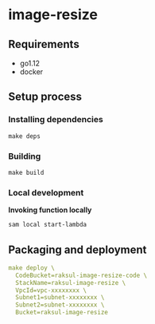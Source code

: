 # image-resize

## Requirements

* go1.12
* docker

## Setup process

### Installing dependencies

```shell
make deps
```

### Building

```shell
make build
```

### Local development

**Invoking function locally**

```bash
sam local start-lambda
```

## Packaging and deployment

```yaml
make deploy \
  CodeBucket=raksul-image-resize-code \
  StackName=raksul-image-resize \
  VpcId=vpc-xxxxxxxx \
  Subnet1=subnet-xxxxxxxx \
  Subnet2=subnet-xxxxxxxx \
  Bucket=raksul-image-resize
```
